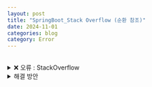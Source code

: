 ```yaml
---
layout: post
title: "SpringBoot_Stack Overflow (순환 참조)"
date: 2024-11-01
categories: blog
category: Error
---
```


<br>

<details>
<summary>❌ 오류 : StackOverflow</summary>
<h4> DTO와 Entity간 데이터를 변환하는 과정에서 서로의 메서드를 참조하는 오류가 있었다. </h4>

<details>
<summary>Entity</summary>
<div markdown="1">
```java
@Entity
public class Jikwon {
	@Id
	private int jikwonno;
	private String jikwonname;
	private String jikwonjik;
	
	@OneToMany(mappedBy="jikwon", fetch = FetchType.LAZY)
	private List<Gogek> gogekList;
}
```

```java
@Entity
public class Gogek {
	@Id
	private int gogekno;
	private String gogekname;
	private String gogektel;

	@ManyToOne
	@JoinColumn(name="gogekdamsano"/* , referencedColumnName = "jikwonno" */) // 기본 : PK 참조
	private Jikwon jikwon;
}
```
</div>
</details>

<details>
<summary>DTO</summary>
<div markdown="1">

```java
public class JikwonDto {
  private int jikwonno;
	private String jikwonname;
	private String jikwonjik;

	private List<GogekDto> gogekList;

  public static JikwonDto fromEntity(Jikwon entity) {
        return JikwonDto.builder()
        		.jikwonno(entity.getJikwonno())
        		.jikwonname(entity.getJikwonname())
        		.jikwonjik(entity.getJikwonjik())
        		.gogekList(entity.getGogekList()
        				.stream().map(GogekDto::fromEntity)
        				.collect(Collectors.toList()))
        		.build();
    }
}
```

```java
public class GogekDto {
  private int gogekno;
	private String gogekname;
	private String gogektel;
	
	private JikwonDto jikwon;
	
  public static GogekDto fromEntity(Gogek entity) {
        return GogekDto.builder()
                    .gogekno(entity.getGogekno())
                    .gogekname(entity.getGogekname())
                    .gogektel(entity.getGogektel())
                    .jikwon(Jikwon.fromEntity(entity.getJikwon()))
                    .build();
    }
}
```
</div>
</details>

</details>


<details>
<summary>해결 방안</summary>
<li class="font-lg">불필요한 필드 제거</li>
<li class="font-lg">고객과 담당 직원에 대한 정보가 중복되기 때문에</li>
<li class="font-lg">고객 정보 내 직원 필드를 제거하였다.</li>
<div markdown="1">

```java
public class GogekDto {
    private int gogekno;
    private String gogekname;
    private String gogektel;
    
    public static GogekDto fromEntity(Gogek entity) {
        return GogekDto.builder()
                    .gogekno(entity.getGogekno())
                    .gogekname(entity.getGogekname())
                    .gogektel(entity.getGogektel())
                    .build();
    }
}
```

```java
public class JikwonDto {
    private int jikwonno;
    private String jikwonname;
    private String jikwonjik;

    private List<GogekDto> gogekList;

    public static JikwonDto fromEntity(Jikwon entity) {
        return JikwonDto.builder()
                .jikwonno(entity.getJikwonno())
                .jikwonname(entity.getJikwonname())
                .jikwonjik(entity.getJikwonjik())
                .gogekList(entity.getGogekList()
                        .stream().map(GogekDto::fromEntity)
                        .collect(Collectors.toList()))
                .build();
    }
}
```
</div>
<details>
